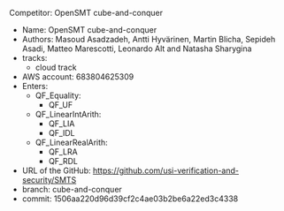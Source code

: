 Competitor: OpenSMT cube-and-conquer
 - Name: OpenSMT cube-and-conquer
 - Authors: Masoud Asadzadeh, Antti Hyvärinen, Martin Blicha, Sepideh
   Asadi, Matteo Marescotti, Leonardo Alt and Natasha Sharygina 
 - tracks:
     - cloud track
 - AWS account: 683804625309
 - Enters:
   - QF_Equality:
     - QF_UF
   - QF_LinearIntArith:
     - QF_LIA
     - QF_IDL
   - QF_LinearRealArith:
     - QF_LRA
     - QF_RDL
 - URL of the GitHub: https://github.com/usi-verification-and-security/SMTS
 - branch: cube-and-conquer
 - commit: 1506aa220d96d39cf2c4ae03b2be6a22ed3c4338

